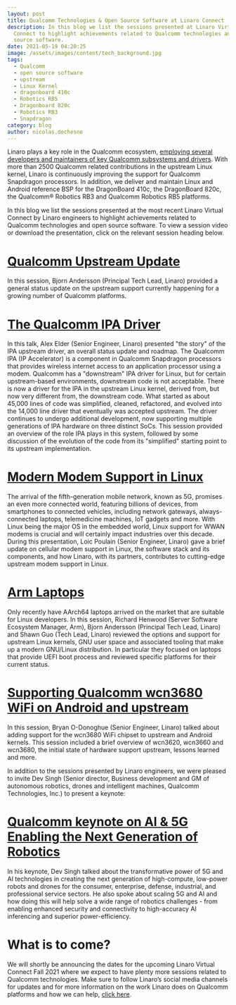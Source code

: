```yaml
---
layout: post
title: Qualcomm Technologies & Open Source Software at Linaro Connect
description: In this blog we list the sessions presented at Linaro Virtual
  Connect to highlight achievements related to Qualcomm technologies and open
  source software.
date: 2021-05-19 04:20:25
image: /assets/images/content/tech_background.jpg
tags:
  - Qualcomm
  - open source software
  - upstream
  - Linux Kernel
  - dragonboard 410c
  - Robotics RB5
  - Dragonboard 820c
  - Robotics RB3
  - Snapdragon
category: blog
author: nicolas.dechesne
---
```

Linaro plays a key role in the Qualcomm ecosystem,  [employing several developers and maintainers of key Qualcomm subsystems and drivers](https://www.linaro.org/services/qualcomm-platforms-services/). With more than 2500 Qualcomm related contributions in the upstream Linux kernel, Linaro is continuously improving the support for Qualcomm Snapdragon processors. In addition, we deliver and maintain Linux and Android reference BSP for the DragonBoard 410c, the DragonBoard 820c, the Qualcomm® Robotics RB3 and Qualcomm Robotics RB5 platforms.

In this blog we list the sessions presented at the most recent Linaro Virtual Connect by Linaro engineers to highlight achievements related to Qualcomm technologies and open source software. To view a session video or download the presentation, click on the relevant session heading below. 

# [Qualcomm Upstream Update](https://resources.linaro.org/en/resource/fByWApNzZYHAAsdR2mSXZi)

In this session, Bjorn Andersson (Principal Tech Lead, Linaro) provided a general status update on the upstream support currently happening for a growing number of Qualcomm platforms. 

# [The Qualcomm IPA Driver ](https://resources.linaro.org/en/resource/P9mzGkAzt5cJZHe2zAGtUp)

In this talk, Alex Elder (Senior Engineer, Linaro) presented "the story" of the IPA upstream driver, an overall status update and roadmap. The Qualcomm IPA (IP Accelerator) is a component in Qualcomm Snapdragon processors that provides wireless internet access to an application processor using a modem. Qualcomm has a "downstream" IPA driver for Linux, but for certain upstream-based environments, downstream code is not acceptable. There is now a driver for the IPA in the upstream Linux kernel, derived from, but now very different from, the downstream code. What started as about 45,000 lines of code was simplified, cleaned, refactored, and evolved into the 14,000 line driver that eventually was accepted upstream. The driver continues to undergo additional development, now supporting multiple generations of IPA hardware on three distinct SoCs. This session provided an overview of the role IPA plays in this system, followed by some discussion of the evolution of the code from its "simplified" starting point to its upstream implementation. 

# [Modern Modem Support in Linux](https://resources.linaro.org/en/resource/WGZmwEwLFyYm2Yo2SNjR6k)

The arrival of the fifth-generation mobile network, known as 5G, promises an even more connected world, featuring billions of devices, from smartphones to connected vehicles, including network gateways, always-connected laptops, telemedicine machines, IoT gadgets and more. With Linux being the major OS in the embedded world, Linux support for WWAN modems is crucial and will certainly impact industries over this decade. During this presentation, Loic Poulain (Senior Engineer, Linaro) gave a brief update on cellular modem support in Linux, the software stack and its components, and how Linaro, with its partners, contributes to cutting-edge upstream modem support in Linux.

# [Arm Laptops](https://resources.linaro.org/en/resource/VBsmUgK9iExiqSt5hf7jgw)

Only recently have AArch64 laptops arrived on the market that are suitable for Linux developers. In this session, Richard Henwood (Server Software Ecosystem Manager, Arm), Bjorn Andersson (Principal Tech Lead, Linaro) and Shawn Guo (Tech Lead, Linaro) reviewed the options and support for upstream Linux kernels, GNU user space and associated tooling that make up a modern GNU/Linux distribution. In particular they focused on laptops that provide UEFI boot process and reviewed specific platforms for their current status.

# [Supporting Qualcomm wcn3680 WiFi on Android and upstream](https://resources.linaro.org/en/resource/ndC3Y3r5WfpozRyzsCnRzN)

In this session, Bryan O-Donoghue (Senior Engineer, Linaro) talked about adding support for the wcn3680 WiFi chipset to upstream and Android kernels. This session included a brief overview of wcn3620, wcn3660 and wcn3680, the initial state of hardware support upstream, lessons learned and more.

In addition to the sessions presented by Linaro engineers, we were pleased to invite Dev Singh (Senior director, Business development and GM of autonomous robotics, drones and intelligent machines, Qualcomm Technologies, Inc.) to present a keynote:

# [Qualcomm keynote on AI & 5G Enabling the Next Generation of Robotics](https://resources.linaro.org/en/resource/cjBGD2tBQ2Mykhn5WwZHru)

In his keynote, Dev Singh talked about the transformative power of 5G and AI technologies in creating the next generation of high-compute, low-power robots and drones for the consumer, enterprise, defense, industrial, and professional service sectors. He also spoke about scaling 5G and AI and how doing this will help solve a wide range of robotics challenges - from enabling enhanced security and connectivity to high-accuracy AI inferencing and superior power-efficiency. 

# What is to come?

We will shortly be announcing the dates for the upcoming Linaro Virtual Connect Fall 2021 where we expect to have plenty more sessions related to Qualcomm technologies. Make sure to follow Linaro’s social media channels for updates and for more information on the work Linaro does on Qualcomm platforms and how we can help, [click here](https://www.linaro.org/services/qualcomm-platforms-services/).